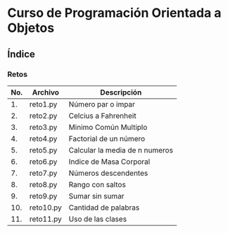 # Curso de Programación Orientada a Objetos

## Índice
### Retos

|No.|Archivo|Descripción|
|--|--|--|
|1.|reto1.py|Número par o impar|
|2.|reto2.py|Celcius a Fahrenheit|
|3.|reto3.py|Minimo Común Multiplo|
|4.|reto4.py|Factorial de un número|
|5.|reto5.py|Calcular la media de n numeros|
|6.|reto6.py|Indice de Masa Corporal|
|7.|reto7.py|Números descendentes|
|8.|reto8.py|Rango con saltos|
|9.|reto9.py|Sumar sin sumar|
|10.|reto10.py|Cantidad de palabras|
|11.|reto11.py|Uso de las clases|


